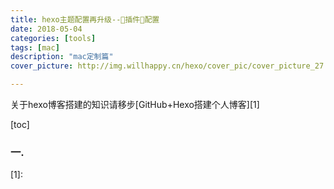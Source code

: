 ```yaml
---
title: hexo主题配置再升级--插件配置
date: 2018-05-04
categories: [tools]
tags: [mac]
description: "mac定制篇"
cover_picture: http://img.willhappy.cn/hexo/cover_pic/cover_picture_27.jpg

---
```


关于hexo博客搭建的知识请移步[GitHub+Hexo搭建个人博客][1]

<!--more-->

[toc]

### 一. 


[1]:
